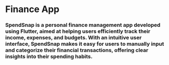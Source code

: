 <h1>Finance App</h1>

<h3>
SpendSnap is a personal finance management app developed using 
Flutter, aimed at helping users efficiently track their income, 
expenses, and budgets. With an intuitive user interface, SpendSnap 
makes it easy for users to manually input and categorize their
financial transactions, offering clear insights into their spending 
habits.
</h3>
<!-- <p>
Here below are some snapshots of the project 
</p>
<hr>
<div style = ""> 
<img src="[C:\Users\Tanya\OneDrive\Desktop](https://lh3.googleusercontent.com/pw/AP1GczPeOA5yyAOl96uyS6a3_TXelvqqjidrl7sNEos-hzBNL4wYT505ZOpobzBq-T6hFZkDLgW4HOAo2xx9k2b68kbZ4pdpgwIMt-tMTtBv8rePcdXaK3rQ=w2400)" alt="" width="20%"/>
<img src="" alt="" width="32%"/>
<img src="" alt="" width="32%"/>
</div>
 -->
